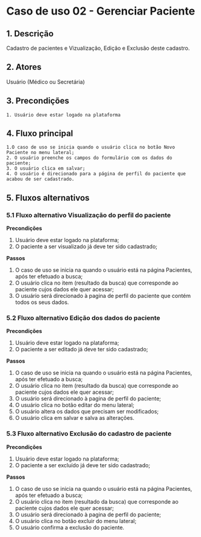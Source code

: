 # Caso de uso 02 - Gerenciar Paciente

## 1. Descrição

Cadastro de pacientes e Vizualização, Edição e Exclusão deste cadastro.

## 2. Atores

Usuário (Médico ou Secretária)

## 3. Precondições

	1. Usuário deve estar logado na plataforma
 
## 4. Fluxo principal

    1.O caso de uso se inicia quando o usuário clica no botão Novo Paciente no menu lateral;
	2. O usuário preenche os campos do formulário com os dados do paciente;
	3. O usuário clica em salvar;
	4. O usuário é direcionado para a página de perfil do paciente que acabou de ser cadastrado.

## 5. Fluxos alternativos

### 5.1 Fluxo alternativo Visualização do perfil do paciente

**Precondições**  
1. Usuário deve estar logado na plataforma; 
2. O paciente a ser visualizado já deve ter sido cadastrado;

**Passos**        
1. O caso de uso se inicia na quando o usuário está na página Pacientes, após ter efetuado a busca;
2. O usuário clica no item (resultado da busca) que corresponde ao paciente cujos dados ele quer acessar;
3. O usuário será direcionado à pagina de perfil do paciente que contém todos os seus dados.

### 5.2 Fluxo alternativo Edição dos dados do paciente

**Precondições**  
1. Usuário deve estar logado na plataforma;
2. O paciente a ser editado já deve ter sido cadastrado;

**Passos**        
1. O caso de uso se inicia na quando o usuário está na página Pacientes, após ter efetuado a busca;
2. O usuário clica no item (resultado da busca) que corresponde ao paciente cujos dados ele quer acessar;
3. O usuário será direcionado à pagina de perfil do paciente;
4. O usuário clica no botão editar do menu lateral;
5. O usuário altera os dados que precisam ser modificados;
6. O usuário clica em salvar e salva as alterações.

### 5.3 Fluxo alternativo Exclusão do cadastro de paciente 

**Precondições**  
1. Usuário deve estar logado na plataforma;
2. O paciente a ser excluído já deve ter sido cadastrado;

**Passos**        
1. O caso de uso se inicia na quando o usuário está na página Pacientes, após ter efetuado a busca;
2. O usuário clica no item (resultado da busca) que corresponde ao paciente cujos dados ele quer acessar;
3. O usuário será direcionado à pagina de perfil do paciente;
4. O usuário clica no botão excluir do menu lateral;
5. O usuário confirma a exclusão do paciente.

